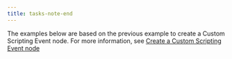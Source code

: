 ```yaml
---
title: tasks-note-end
---
```


The examples below are based on the previous example to create a Custom Scripting Event node. For more information,
see [Create a Custom Scripting Event node](../../vs-create-own-custom-event-node.md)